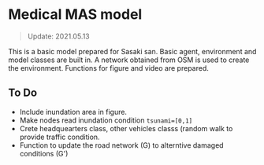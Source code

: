 # Medical MAS model
> Update: 2021.05.13

This is a basic model prepared for Sasaki san.
Basic agent, environment and model classes are built in.
A network obtained from OSM is used to create the environment.
Functions for figure and video are prepared.

## To Do
- Include inundation area in figure.
- Make nodes read inundation condition `tsunami=[0,1]`
- Crete headquearters class, other vehicles classs (random walk to provide traffic condition.
- Function to update the road network (G) to alterntive damaged conditions (G')
